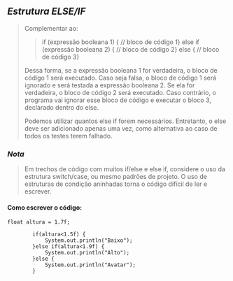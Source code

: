 ## _Estrutura ELSE/IF_ 

> Complementar ao:
>
>> if (expressão booleana 1) { // bloco de código 1} else if (expressão booleana 2) { // bloco de código 2} else { // bloco de código 3}
>
>Dessa forma, se a expressão booleana 1 for verdadeira, o bloco de código 1 será executado. Caso seja falsa, o bloco de código 1 será ignorado e será testada a expressão booleana 2. Se ela for verdadeira, o bloco de código 2 será executado. Caso contrário, o programa vai ignorar esse bloco de código e executar o bloco 3, declarado dentro do else.
>
>Podemos utilizar quantos else if forem necessários. Entretanto, o else deve ser adicionado apenas uma vez, como alternativa ao caso de todos os testes terem falhado.

### _Nota_
> Em trechos de código com muitos if/else e else if, considere o uso da estrutura switch/case, ou mesmo padrões de projeto. O uso de estruturas de condição aninhadas torna o código difícil de ler e escrever.

#### Como escrever o código:

```
float altura = 1.7f;

		if(altura<1.5f) {
			System.out.println("Baixo");
		}else if(altura<1.9f) { 
			System.out.println("Alto");
		}else {
			System.out.println("Avatar");
		}
```
